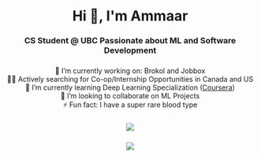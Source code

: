 <h1 align="center">Hi 👋, I'm Ammaar</h1>
<h3 align="center">CS Student @ UBC Passionate about ML and Software Development</h3>

### 

<div align="center">

🔭 I’m currently working on: Brokol and Jobbox<br>🤵‍♂️ Actively searching for Co-op/Internship Opportunities in Canada and US<br>🌱 I’m currently learning Deep Learning Specialization ([Coursera](https://www.coursera.org/specializations/deep-learning))<br>🤝 I’m looking to collaborate on ML Projects<br>⚡ Fun fact: I have a super rare blood type

###

![](https://github-readme-stats-ammaarkhan.vercel.app/api?username=ammaarkhan&theme=blueberry&hide_border=false&include_all_commits=false&count_private=false)<br/>

###

![](https://github-readme-streak-stats.herokuapp.com/?user=ammaarkhan&theme=blueberry&hide_border=false)<br/>
</div>

<!-- Proudly created with GPRM ( https://gprm.itsvg.in ) -->
